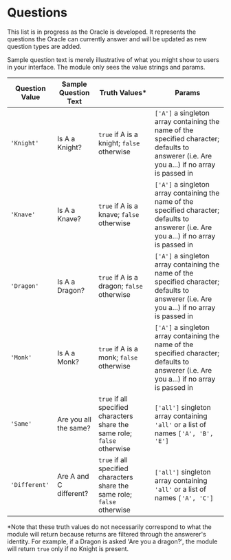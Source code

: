 # Questions

This list is in progress as the Oracle is developed. It represents the questions the Oracle can currently answer and will be updated as new question types are added.

Sample question text is merely illustrative of what you might show to users in your interface. The module only sees the value strings and params.

Question Value | Sample Question Text | Truth Values* | Params
--- | --- | --- | ---|
`'Knight'`| Is A a Knight? | `true` if A is a knight; `false` otherwise | `['A']` a singleton array containing the name of the specified character; defaults to answerer (i.e. Are you a...) if no array is passed in
`'Knave'`| Is A a Knave? | `true` if A is a knave; `false` otherwise | `['A']` a singleton array containing the name of the specified character; defaults to answerer (i.e. Are you a...) if no array is passed in
`'Dragon'`| Is A a Dragon? | `true` if A is a dragon; `false` otherwise | `['A']` a singleton array containing the name of the specified character; defaults to answerer (i.e. Are you a...) if no array is passed in
`'Monk'`| Is A a Monk? | `true` if A is a monk; `false` otherwise | `['A']` a singleton array containing the name of the specified character; defaults to answerer (i.e. Are you a...) if no array is passed in
`'Same'` | Are you all the same? | `true` if all specified characters share the same role; `false` otherwise | `['all']` singleton array containing `'all'` or a list of names `['A', 'B', 'E']`
`'Different'` | Are A and C different? | `true` if all specified characters share the same role; `false` otherwise | `['all']` singleton array containing `'all'` or a list of names `['A', 'C']`

*Note that these truth values do not necessarily correspond to what the module will return because returns are filtered through the answerer's identity. For example, if a Dragon is asked 'Are you a dragon?', the module will return `true` only if no Knight is present.
